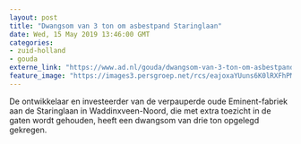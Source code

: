 ```yaml
---
layout: post
title: "Dwangsom van 3 ton om asbestpand Staringlaan"
date: Wed, 15 May 2019 13:46:00 GMT
categories: 
- zuid-holland 
- gouda 
externe_link: "https://www.ad.nl/gouda/dwangsom-van-3-ton-om-asbestpand-staringlaan~a6b84c02/"
feature_image: "https://images3.persgroep.net/rcs/eajoxaYUuns6K0lRXFhPMJBfE-A/diocontent/113229020/_fitwidth/400/?appId=21791a8992982cd8da851550a453bd7f&quality=0.7"
---
```


De ontwikkelaar en investeerder van de verpauperde oude Eminent-fabriek aan de Staringlaan in Waddinxveen-Noord, die met extra toezicht in de gaten wordt gehouden, heeft een dwangsom van drie ton opgelegd gekregen.
